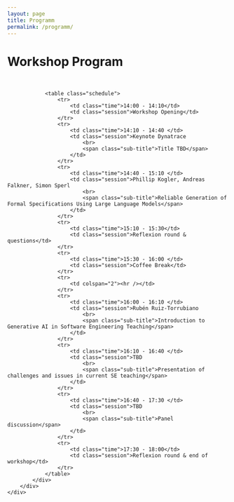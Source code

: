 ```yaml
---
layout: page
title: Programm
permalink: /programm/
---
```


<div class="col-md-8 ml-auto mr-auto text-left">
    <div class="row">
        <div class="ml-auto mr-auto text-left">
            <div class="section section-team text-center">
                <div class="container">
                    <h1 class="title text-center">Workshop Program</h1>
                    <br>
                </div>
                
                <table class="schedule">
                    <tr>
                        <td class="time">14:00 - 14:10</td>
                        <td class="session">Workshop Opening</td>
                    </tr>
                    <tr>
                        <td class="time">14:10 - 14:40 </td>
                        <td class="session">Keynote Dynatrace
                            <br>
                            <span class="sub-title">Title TBD</span>
                        </td>
                    </tr>
                    <tr>
                        <td class="time">14:40 - 15:10 </td>
                        <td class="session">Phillip Kogler, Andreas Falkner, Simon Sperl
                            <br>
                            <span class="sub-title">Reliable Generation of Formal Specifications Using Large Language Models</span>
                        </td>
                    </tr>
                    <tr>
                        <td class="time">15:10 - 15:30</td>
                        <td class="session">Reflexion round & questions</td>
                    </tr>
                    <tr>
                        <td class="time">15:30 - 16:00 </td>
                        <td class="session">Coffee Break</td>
                    </tr>
                    <tr>
                        <td colspan="2"><hr /></td>
                    </tr>
                    <tr>
                        <td class="time">16:00 - 16:10 </td>
                        <td class="session">Rubén Ruiz-Torrubiano
                            <br>
                            <span class="sub-title">Introduction to Generative AI in Software Engineering Teaching</span>
                        </td>
                    </tr>
                    <tr>
                        <td class="time">16:10 - 16:40 </td>
                        <td class="session">TBD
                            <br>
                            <span class="sub-title">Presentation of challenges and issues in current SE teaching</span>
                        </td>
                    </tr>
                    <tr>
                        <td class="time">16:40 - 17:30 </td>
                        <td class="session">TBD
                            <br>
                            <span class="sub-title">Panel discussion</span>
                        </td>
                    </tr>
                    <tr>
                        <td class="time">17:30 - 18:00</td>
                        <td class="session">Reflexion round & end of workshop</td>
                    </tr>
                </table>
            </div>
        </div>
    </div>
</div>

